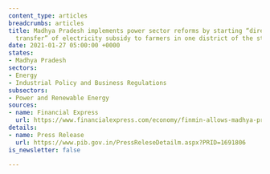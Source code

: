 ```yaml
---
content_type: articles
breadcrumbs: articles
title: Madhya Pradesh implements power sector reforms by starting “direct benefit
  transfer” of electricity subsidy to farmers in one district of the state
date: 2021-01-27 05:00:00 +0000
states:
- Madhya Pradesh
sectors:
- Energy
- Industrial Policy and Business Regulations
subsectors:
- Power and Renewable Energy
sources:
- name: Financial Express
  url: https://www.financialexpress.com/economy/finmin-allows-madhya-pradesh-to-raise-rs-1423-cr-additional-fund-through-market-borrowing/2174100/
details:
- name: Press Release
  url: https://www.pib.gov.in/PressReleseDetailm.aspx?PRID=1691806
is_newsletter: false

---
```

